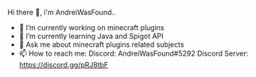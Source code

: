 Hi there 👋, i'm AndreiWasFound..

- 🔭 I’m currently working on minecraft plugins
- 🌱 I’m currently learning Java and Spigot API
- 💬 Ask me about minecraft plugins related subjects 
- 📫 How to reach me: Discord: AndreiWasFound#5292    Discord Server: https://discord.gg/pRJ8tbF
